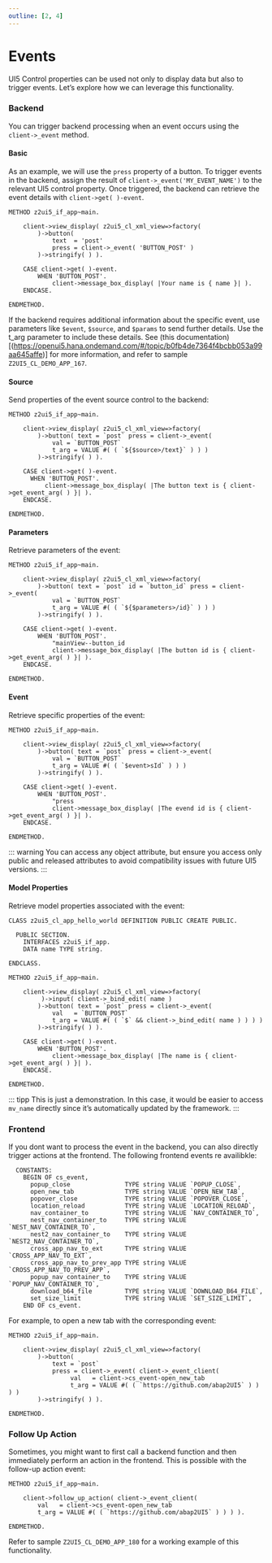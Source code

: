 ```yaml
---
outline: [2, 4]
---
```

# Events

UI5 Control properties can be used not only to display data but also to trigger events. Let’s explore how we can leverage this functionality.

### Backend
You can trigger backend processing when an event occurs using the `client->_event` method.

#### Basic
As an example, we will use the `press` property of a button. To trigger events in the backend, assign the result of `client->_event('MY_EVENT_NAME')` to the relevant UI5 control property. Once triggered, the backend can retrieve the event details with `client->get( )-event`.

```abap
METHOD z2ui5_if_app~main.
 
    client->view_display( z2ui5_cl_xml_view=>factory(
        )->button(
            text  = 'post'
            press = client->_event( 'BUTTON_POST' )
        )->stringify( ) ).

    CASE client->get( )-event.
        WHEN 'BUTTON_POST'.
            client->message_box_display( |Your name is { name }| ).
    ENDCASE.
 
ENDMETHOD.
```
If the backend requires additional information about the specific event, use parameters like `$event`, `$source`, and `$params` to send further details. Use the t_arg parameter to include these details. See (this documentation)[(https://openui5.hana.ondemand.com/#/topic/b0fb4de7364f4bcbb053a99aa645affe)] for more information, and refer to sample `Z2UI5_CL_DEMO_APP_167`.

#### Source
Send properties of the event source control to the backend:
```abap
METHOD z2ui5_if_app~main.
 
    client->view_display( z2ui5_cl_xml_view=>factory(
        )->button( text = `post` press = client->_event( 
            val = `BUTTON_POST` 
            t_arg = VALUE #( ( `${$source>/text}` ) ) ) 
        )->stringify( ) ).
 
    CASE client->get( )-event.
      WHEN 'BUTTON_POST'.
          client->message_box_display( |The button text is { client->get_event_arg( ) }| ).
    ENDCASE.
 
ENDMETHOD.
```

#### Parameters
Retrieve parameters of the event:
```abap
METHOD z2ui5_if_app~main.
 
    client->view_display( z2ui5_cl_xml_view=>factory(
        )->button( text = `post` id = `button_id` press = client->_event( 
            val = `BUTTON_POST` 
            t_arg = VALUE #( ( `${$parameters>/id}` ) ) ) 
        )->stringify( ) ).
 
    CASE client->get( )-event.
        WHEN 'BUTTON_POST'.
            "mainView--button_id
            client->message_box_display( |The button id is { client->get_event_arg( ) }| ).
    ENDCASE.
 
ENDMETHOD.
```

#### Event
Retrieve specific properties of the event:
```abap
METHOD z2ui5_if_app~main.
 
    client->view_display( z2ui5_cl_xml_view=>factory(
        )->button( text = `post` press = client->_event( 
            val = `BUTTON_POST` 
            t_arg = VALUE #( ( `$event>sId` ) ) ) 
        )->stringify( ) ).
 
    CASE client->get( )-event.
        WHEN 'BUTTON_POST'.
            "press
            client->message_box_display( |The evend id is { client->get_event_arg( ) }| ).
    ENDCASE.
 
ENDMETHOD.
```
::: warning
You can access any object attribute, but ensure you access only public and released attributes to avoid compatibility issues with future UI5 versions. 
:::

#### Model Properties
Retrieve model properties associated with the event:
```abap
CLASS z2ui5_cl_app_hello_world DEFINITION PUBLIC CREATE PUBLIC.

  PUBLIC SECTION.
    INTERFACES z2ui5_if_app.
    DATA name TYPE string.

ENDCLASS.

METHOD z2ui5_if_app~main.
 
    client->view_display( z2ui5_cl_xml_view=>factory(
         )->input( client->_bind_edit( name )
        )->button( text = `post` press = client->_event( 
            val   = `BUTTON_POST` 
            t_arg = VALUE #( ( `$` && client->_bind_edit( name ) ) ) )
        )->stringify( ) ).
 
    CASE client->get( )-event.
        WHEN 'BUTTON_POST'.
            client->message_box_display( |The name is { client->get_event_arg( ) }| ).
    ENDCASE.

ENDMETHOD.
```

::: tipp
This is just a demonstration. In this case, it would be easier to access `mv_name` directly since it’s automatically updated by the framework.
:::

### Frontend
If you dont want to process the event in the backend, you can also directly trigger actions at the frontend. The following frontend events re availibkle:
```abap
  CONSTANTS:
    BEGIN OF cs_event,
      popup_close               TYPE string VALUE `POPUP_CLOSE`,
      open_new_tab              TYPE string VALUE `OPEN_NEW_TAB`,
      popover_close             TYPE string VALUE `POPOVER_CLOSE`,
      location_reload           TYPE string VALUE `LOCATION_RELOAD`,
      nav_container_to          TYPE string VALUE `NAV_CONTAINER_TO`,
      nest_nav_container_to     TYPE string VALUE `NEST_NAV_CONTAINER_TO`,
      nest2_nav_container_to    TYPE string VALUE `NEST2_NAV_CONTAINER_TO`,
      cross_app_nav_to_ext      TYPE string VALUE `CROSS_APP_NAV_TO_EXT`,
      cross_app_nav_to_prev_app TYPE string VALUE `CROSS_APP_NAV_TO_PREV_APP`,
      popup_nav_container_to    TYPE string VALUE `POPUP_NAV_CONTAINER_TO`,
      download_b64_file         TYPE string VALUE `DOWNLOAD_B64_FILE`,
      set_size_limit            TYPE string VALUE `SET_SIZE_LIMIT`,
    END OF cs_event.
```
For example, to open a new tab with the corresponding event:
```abap
METHOD z2ui5_if_app~main.
 
    client->view_display( z2ui5_cl_xml_view=>factory(
        )->button(
            text = `post`
            press = client->_event( client->_event_client( 
                 val   = client->cs_event-open_new_tab 
                 t_arg = VALUE #( ( `https://github.com/abap2UI5` ) ) ) ) 
        )->stringify( ) ).
 
ENDMETHOD.
```

### Follow Up Action
Sometimes, you might want to first call a backend function and then immediately perform an action in the frontend. This is possible with the follow-up action event:
```abap
METHOD z2ui5_if_app~main.

    client->follow_up_action( client->_event_client( 
        val   = client->cs_event-open_new_tab 
        t_arg = VALUE #( ( `https://github.com/abap2UI5` ) ) ) ).

ENDMETHOD.
```
Refer to sample `Z2UI5_CL_DEMO_APP_180` for a working example of this functionality.
